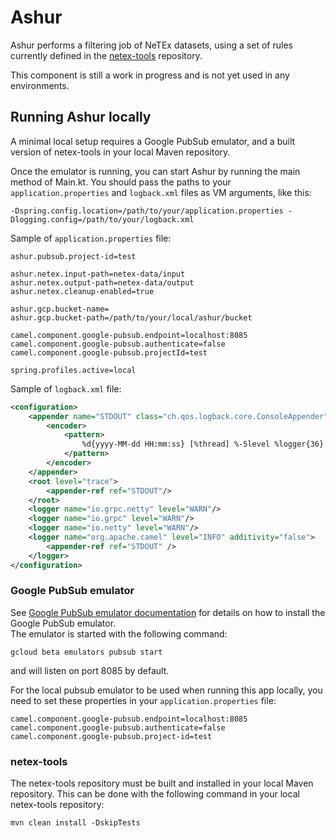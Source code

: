 # Ashur

Ashur performs a filtering job of NeTEx datasets, using a set of rules currently defined in the [netex-tools](https://github.com/entur/netex-tools) repository.

This component is still a work in progress and is not yet used in any environments.

## Running Ashur locally

A minimal local setup requires a Google PubSub emulator, and a built version of netex-tools in your local Maven repository.

Once the emulator is running, you can start Ashur by running the main method of Main.kt. You should pass the paths to your
`application.properties` and `logback.xml` files as VM arguments, like this:

```
-Dspring.config.location=/path/to/your/application.properties -Dlogging.config=/path/to/your/logback.xml
```

Sample of `application.properties` file:
```properties
ashur.pubsub.project-id=test

ashur.netex.input-path=netex-data/input
ashur.netex.output-path=netex-data/output
ashur.netex.cleanup-enabled=true

ashur.gcp.bucket-name=
ashur.gcp.bucket-path=/path/to/your/local/ashur/bucket

camel.component.google-pubsub.endpoint=localhost:8085
camel.component.google-pubsub.authenticate=false
camel.component.google-pubsub.projectId=test

spring.profiles.active=local
```

Sample of `logback.xml` file:
```xml
<configuration>
    <appender name="STDOUT" class="ch.qos.logback.core.ConsoleAppender">
        <encoder>
            <pattern>
                %d{yyyy-MM-dd HH:mm:ss} [%thread] %-5level %logger{36} %replace(%X{codespace}){'^(.+)$','[codespace=$1 '}%replace(%X{correlationId}){'^(.+)$','correlationId=$1] '}%msg%n
            </pattern>
        </encoder>
    </appender>
    <root level="trace">
        <appender-ref ref="STDOUT"/>
    </root>
    <logger name="io.grpc.netty" level="WARN"/>
    <logger name="io.grpc" level="WARN"/>
    <logger name="io.netty" level="WARN"/>
    <logger name="org.apache.camel" level="INFO" additivity="false">
        <appender-ref ref="STDOUT" />
    </logger>
</configuration>
```

### Google PubSub emulator

See [Google PubSub emulator documentation](https://cloud.google.com/pubsub/docs/emulator) for details on how to install the Google PubSub emulator.  
The emulator is started with the following command:
```
gcloud beta emulators pubsub start
```
and will listen on port 8085 by default.

For the local pubsub emulator to be used when running this app locally, you need to set these properties in your `application.properties` file:

```properties
camel.component.google-pubsub.endpoint=localhost:8085
camel.component.google-pubsub.authenticate=false
camel.component.google-pubsub.project-id=test
```

### netex-tools

The netex-tools repository must be built and installed in your local Maven repository.
This can be done with the following command in your local netex-tools repository:
```
mvn clean install -DskipTests
```
